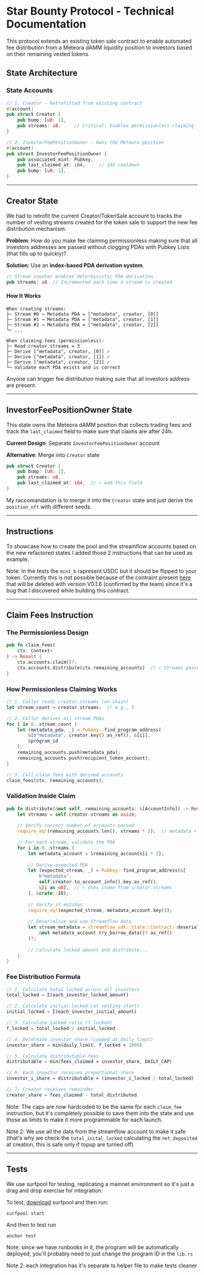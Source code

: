 # Star Bounty Protocol - Technical Documentation

This protocol extends an existing token sale contract to enable automated fee distribution from a Meteora dAMM liquidity position to investors based on their remaining vested tokens.

## State Architecture

### State Accounts
```rust
// 1. Creator - Retrofitted from existing contract
#[account]
pub struct Creator {
    pub bump: [u8; 1],
    pub streams: u8,     // Critical: Enables permissionless claiming
}

// 2. InvestorFeePositionOwner - Owns the Meteora position
#[account]
pub struct InvestorFeePositionOwner {
    pub associated_mint: Pubkey,
    pub last_claimed_at: i64,     // 24h cooldown
    pub bump: [u8; 1],
}
```

---

## Creator State

We had to retrofit the current Creator/TokenSale account to tracks the number of vesting streams created for the token sale to support the new fee distribution mechanism.

**Problem**: How do you make fee claiming permissionless making sure that all investors addresses are passed without clogging PDAs with Pubkey Lists (that fills up to quickly)?

**Solution**: Use an **index-based PDA derivation system**.
```rust
// Stream counter enables deterministic PDA derivation
pub streams: u8  // Incremented each time a stream is created
```

#### How It Works
```
When creating streams:
├─ Stream #0 → Metadata PDA = ["metadata", creator, [0]]
├─ Stream #1 → Metadata PDA = ["metadata", creator, [1]]
├─ Stream #2 → Metadata PDA = ["metadata", creator, [2]]
└─ ...

When claiming fees (permissionless):
├─ Read creator.streams = 3
├─ Derive ["metadata", creator, [0]] ✓
├─ Derive ["metadata", creator, [1]] ✓
├─ Derive ["metadata", creator, [2]] ✓
└─ Validate each PDA exists and is correct
```

Anyone can trigger fee distribution making sure that all investors address are present.

---

## InvestorFeePositionOwner State

This state owns the Meteora dAMM position that collects trading fees and track the `last_claimed` field to make sure that claims are after 24h.

**Current Design**: Separate `InvestorFeePositionOwner` account

**Alternative**: Merge into `Creator` state
```rust
pub struct Creator {
    pub bump: [u8; 1],
    pub streams: u8,
    pub last_claimed_at: i64,  // ← Add this field
}
```

My raccomandation is to merge it into the `Creator` state and just derive the `position_nft` with different seeds.

---

## Instructions

To showcase how to create the pool and the streamflow accounts based on the new refactored states I added those 2 instructions that can be used as example.

Note: In the tests the `mint_b` rapresent USDC but it should be flipped to your token. Currently this is not possible because of the contraint present [here](https://github.com/MeteoraAg/damm-v2/blob/689a3264484799d833c505523f4ff4e4990690aa/programs/cp-amm/src/constants.rs#L172) that will be deleted with version V0.1.6 (confirmed by the team) since it's a bug that I discovered while building this contract. 

---

## Claim Fees Instruction

### The Permissionless Design
```rust
pub fn claim_fees(
    ctx: Context>
) -> Result {
    ctx.accounts.claim()?;
    ctx.accounts.distribute(ctx.remaining_accounts)  // ← Streams passed here
}
```

### How Permissionless Claiming Works
```rust
// 1. Caller reads creator.streams (on-chain)
let stream_count = creator.streams;  // e.g., 5

// 2. Caller derives all stream PDAs
for i in 0..stream_count {
    let (metadata_pda, _) = Pubkey::find_program_address(
        &[b"metadata", creator.key().as_ref(), &[i]],
        &program_id
    );
    remaining_accounts.push(metadata_pda);
    remaining_accounts.push(recipient_token_account);
}

// 3. Call claim_fees with derived accounts
claim_fees(ctx, remaining_accounts);
```

### Validation Inside Claim
```rust
pub fn distribute(&mut self, remaining_accounts: &[AccountInfo]) -> Result {
    let streams = self.creator.streams as usize;
    
    // Verify correct number of accounts passed
    require_eq!(remaining_accounts.len(), streams * 2);  // metadata + token account

    // For each stream, validate the PDA
    for i in 0..streams {
        let metadata_account = &remaining_accounts[i * 2];
        
        // Derive expected PDA
        let (expected_stream, _) = Pubkey::find_program_address(&[
            b"metadata",
            self.creator.to_account_info().key.as_ref(),
            &[i as u8],  // ← Uses index from creator.streams
        ], &crate::ID);
        
        // Verify it matches
        require_eq!(expected_stream, metadata_account.key());
        
        // Deserialize and use Streamflow data
        let stream_metadata = streamflow_sdk::state::Contract::deserialize(
            &mut metadata_account.try_borrow_data()?.as_ref()
        )?;
        
        // Calculate locked amount and distribute...
    }
}
```

### Fee Distribution Formula

```rust
// 1. Calculate total locked across all investors
total_locked = Σ(each_investor_locked_amount)

// 2. Calculate initial locked (at vesting start)
initial_locked = Σ(each_investor_initial_amount)

// 3. Calculate locked ratio (f_locked)
f_locked = total_locked / initial_locked

// 4. Determine investor share (capped at daily limit)
investor_share = min(daily_limit, f_locked × 100%)

// 5. Calculate distributable fees
distributable = min(fees_claimed × investor_share, DAILY_CAP)

// 6. Each investor receives proportional share
investor_i_share = distributable × (investor_i_locked / total_locked)

// 7. Creator receives remainder
creator_share = fees_claimed - total_distributed
```

Note: The caps are now hardcoded to be the same for each `claim_fee` instruction, but it's completely possible to save them into the state and use those as limits to make it more programmable for each launch.

Note 2: We use all the data from the streamflow account to make it safe (that's why we check the `total_inital_locked` calculating the `net_deposited` at creation, this is safe only if topup are turned off)

---

## Tests

We use surfpool for testing, replicating a mainnet environment so it's just a drag and drop exercise for integration: 

To test, [download](https://docs.surfpool.run/) surfpool and then run:

```surfpool start```

And then to test run

```anchor test```

Note: since we have runbooks in it, the program will be automatically deployed, you'll probably need to just change the program ID in the `lib.rs`

Note 2: each integration has it's separate ts helper file to make tests cleaner
